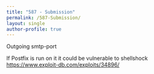 ```yaml
---
title: "587 - Submission"
permalink: /587-Submission/
layout: single
author-profile: true
---
```


Outgoing smtp-port

If Postfix is run on it it could be vulnerable to shellshock https://www.exploit-db.com/exploits/34896/
